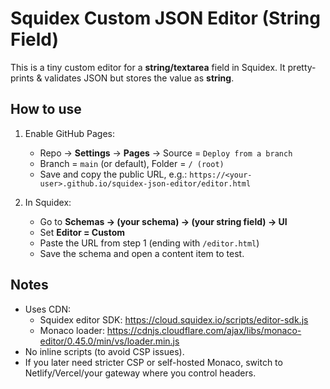 # Squidex Custom JSON Editor (String Field)

This is a tiny custom editor for a **string/textarea** field in Squidex.
It pretty-prints & validates JSON but stores the value as **string**.

## How to use

1. Enable GitHub Pages:
   - Repo → **Settings** → **Pages** → Source = `Deploy from a branch`
   - Branch = `main` (or default), Folder = `/ (root)`
   - Save and copy the public URL, e.g.:
     `https://<your-user>.github.io/squidex-json-editor/editor.html`

2. In Squidex:
   - Go to **Schemas → (your schema) → (your string field) → UI**
   - Set **Editor = Custom**
   - Paste the URL from step 1 (ending with `/editor.html`)
   - Save the schema and open a content item to test.

## Notes
- Uses CDN:
  - Squidex editor SDK: https://cloud.squidex.io/scripts/editor-sdk.js
  - Monaco loader: https://cdnjs.cloudflare.com/ajax/libs/monaco-editor/0.45.0/min/vs/loader.min.js
- No inline scripts (to avoid CSP issues).
- If you later need stricter CSP or self-hosted Monaco, switch to Netlify/Vercel/your gateway where you control headers.
